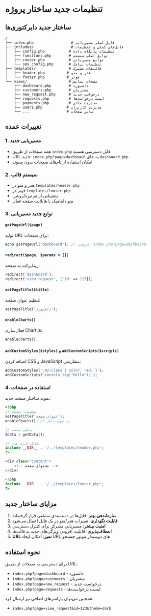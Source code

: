 # تنظیمات جدید ساختار پروژه

## ساختار جدید دایرکتوری‌ها

```
/
├── index.php                 # فایل اصلی مسیریابی
├── includes/                 # فایل‌های کمکی و تنظیمات
│   ├── config.php           # تنظیمات پایگاه داده
│   ├── functions.php        # توابع اصلی سیستم
│   ├── router.php           # توابع مسیریابی
│   └── sms_config.php       # تنظیمات پیامک
├── templates/               # قالب‌های مشترک
│   ├── header.php          # هدر و منو
│   └── footer.php          # فوتر
└── views/                   # صفحات نمایش
    ├── dashboard.php        # داشبورد
    ├── customers.php        # مشتریان
    ├── new_request.php      # درخواست جدید
    ├── requests.php         # لیست درخواست‌ها
    ├── payments.php         # مدیریت مالی
    ├── users.php           # مدیریت کاربران
    └── ...                 # سایر صفحات
```

## تغییرات عمده

### 1. مسیریابی جدید
- همه صفحات از طریق `index.php` قابل دسترسی هستند
- URL جدید: `index.php?page=dashboard` به جای `dashboard.php`
- امکان استفاده از نام‌های صفحات بدون پسوند

### 2. سیستم قالب
- هدر و منو در `templates/header.php`
- فوتر در `templates/footer.php`
- پشتیبانی از تم تیره/روشن
- منو داینامیک با هایلایت صفحه فعال

### 3. توابع جدید مسیریابی

#### `getPageUrl($page)`
تولید URL برای صفحات:
```php
echo getPageUrl('dashboard'); // خروجی: index.php?page=dashboard
```

#### `redirect($page, $params = [])`
ریدایرکت به صفحه:
```php
redirect('dashboard');
redirect('view_request', ['id' => 123]);
```

#### `setPageTitle($title)`
تنظیم عنوان صفحه:
```php
setPageTitle('داشبورد');
```

#### `enableCharts()`
فعال‌سازی Chart.js:
```php
enableCharts();
```

#### `addCustomStyles($styles)` و `addCustomScripts($scripts)`
اضافه کردن CSS و JavaScript سفارشی:
```php
addCustomStyles('.my-class { color: red; }');
addCustomScripts('console.log("Hello");');
```

### 4. استفاده در صفحات

نمونه ساختار صفحه جدید:
```php
<?php
// تنظیمات صفحه
setPageTitle('عنوان صفحه');
enableCharts(); // در صورت نیاز

// منطق صفحه
$data = getData();

// شامل کردن هدر
include __DIR__ . '/../templates/header.php';
?>

<div class="content">
    <!-- محتوای صفحه -->
</div>

<?php
include __DIR__ . '/../templates/footer.php';
?>
```

## مزایای ساختار جدید

1. **سازماندهی بهتر**: فایل‌ها در دسته‌بندی منطقی قرار گرفته‌اند
2. **قابلیت نگهداری**: تغییرات هدر/منو در یک فایل اعمال می‌شود
3. **امنیت بیشتر**: مسیریابی متمرکز برای کنترل دسترسی
4. **انعطاف‌پذیری**: قابلیت افزودن ویژگی‌های جدید به قالب‌ها
5. **URL تمیز**: امکان ایجاد URL های دوستدار موتور جستجو

## نحوه استفاده

برای دسترسی به صفحات از طریق URL:
- `index.php?page=dashboard` - داشبورد
- `index.php?page=customers` - مشتریان  
- `index.php?page=new_request` - درخواست جدید
- `index.php?page=requests` - لیست درخواست‌ها

همچنین می‌توان پارامترهای اضافی نیز ارسال کرد:
- `index.php?page=view_request&id=123&theme=dark`